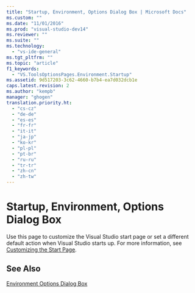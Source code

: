 ```yaml
---
title: "Startup, Environment, Options Dialog Box | Microsoft Docs"
ms.custom: ""
ms.date: "11/01/2016"
ms.prod: "visual-studio-dev14"
ms.reviewer: ""
ms.suite: ""
ms.technology: 
  - "vs-ide-general"
ms.tgt_pltfrm: ""
ms.topic: "article"
f1_keywords: 
  - "VS.ToolsOptionsPages.Environment.Startup"
ms.assetid: 9d517203-3c62-4660-b7b4-ea7d032dcb1e
caps.latest.revision: 2
ms.author: "kempb"
manager: "ghogen"
translation.priority.ht: 
  - "cs-cz"
  - "de-de"
  - "es-es"
  - "fr-fr"
  - "it-it"
  - "ja-jp"
  - "ko-kr"
  - "pl-pl"
  - "pt-br"
  - "ru-ru"
  - "tr-tr"
  - "zh-cn"
  - "zh-tw"
---
```

# Startup, Environment, Options Dialog Box
Use this page to customize the Visual Studio start page or set a different default action when Visual Studio starts up. For more information, see [Customizing the Start Page](../../ide/customizing-the-start-page-for-visual-studio.md).  
  
## See Also  
 [Environment Options Dialog Box](../../ide/reference/environment-options-dialog-box.md)